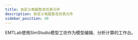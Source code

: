 ```yaml
---
title: 自定义电磁暂态仿真元件
description: 自定义电磁暂态仿真元件
sidebar_position: 40
---
```


EMTLab使用SimStudio模型工坊作为模型编辑、分析计算的工作台。

